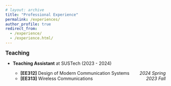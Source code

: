 ```yaml
---
# layout: archive
title: "Professional Experience"
permalink: /experiences/
author_profile: true
redirect_from:
  - /experience/
  - /experience.html/
---
```


<big>**Teaching**</big>

- **Teaching Assistant** at SUSTech (2023 - 2024)

  - **[EE312]** Design of Modern Communication Systems <i style="float: right">2024 Spring</i>
  - **[EE313]** Wireless Communications <i style="float: right">2023 Fall</i>



